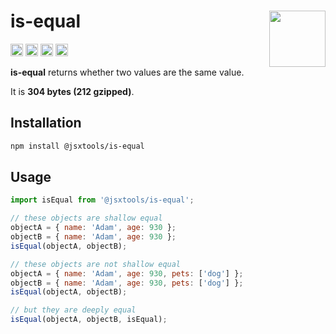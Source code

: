 # is-equal [<img src="https://avatars.githubusercontent.com/u/52989093" alt="" width="90" height="90" align="right">][monorepo]

[<img alt="npm version" src="https://img.shields.io/npm/v/@jsxtools/is-equal.svg" height="20">](https://www.npmjs.com/package/@jsxtools/is-equal)
[<img alt="build status" src="https://img.shields.io/travis/jsxtools/monorepo/master.svg" height="20">](https://travis-ci.org/jsxtools/monorepo/is-equal)
[<img alt="issue tracker" src="https://img.shields.io/github/issues/jsxtools/monorepo/is-equal.svg" height="20">](https://github.com/jsxtools/monorepo/issues?q=is:issue+is:open+label:is-equal)
[<img alt="pull requests" src="https://img.shields.io/github/issues-pr/jsxtools/monorepo/is-equal.svg" height="20">](https://github.com/jsxtools/monorepo/pulls?q=is:pr+is:open+label:is-equal)

**is-equal** returns whether two values are the same value.

It is <strong size>304 bytes (212 gzipped)</strong>.

## Installation

```sh
npm install @jsxtools/is-equal
```

## Usage

```js
import isEqual from '@jsxtools/is-equal';

// these objects are shallow equal
objectA = { name: 'Adam', age: 930 };
objectB = { name: 'Adam', age: 930 };
isEqual(objectA, objectB);

// these objects are not shallow equal
objectA = { name: 'Adam', age: 930, pets: ['dog'] };
objectB = { name: 'Adam', age: 930, pets: ['dog'] };
isEqual(objectA, objectB);

// but they are deeply equal
isEqual(objectA, objectB, isEqual);
```

[monorepo]: https://github.com/jsxtools/monorepo
